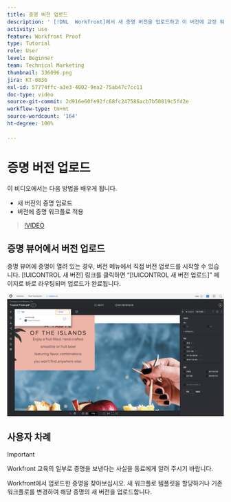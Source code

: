 ```yaml
---
title: 증명 버전 업로드
description: ' [!DNL  Workfront]에서 새 증명 버전을 업로드하고 이 버전에 교정 워크플로를 적용하는 방법에 대해 알아봅니다.'
activity: use
feature: Workfront Proof
type: Tutorial
role: User
level: Beginner
team: Technical Marketing
thumbnail: 336096.png
jira: KT-8836
exl-id: 57774ffc-a3e3-4802-9ea2-75ab47c7cc11
doc-type: video
source-git-commit: 2d916e60fe92fc68fc247586acb7b50819c5fd2e
workflow-type: tm+mt
source-wordcount: '164'
ht-degree: 100%

---
```


# 증명 버전 업로드

이 비디오에서는 다음 방법을 배우게 됩니다.

* 새 버전의 증명 업로드
* 버전에 증명 워크플로 적용

>[!VIDEO](https://video.tv.adobe.com/v/336096/?quality=12&learn=on)

## 증명 뷰어에서 버전 업로드

증명 뷰어에 증명이 열려 있는 경우, 버전 메뉴에서 직접 버전 업로드를 시작할 수 있습니다. [!UICONTROL 새 버전] 링크를 클릭하면 “[!UICONTROL 새 버전 업로드]” 페이지로 바로 라우팅되며 업로드가 완료됩니다.

![왼쪽 상단에 버전 메뉴가 확장되어 있고 [!UICONTROL 새 버전] 링크가 강조 표시된 증명 뷰어의 이미지](assets/upload-version-from-viewer.png)

## 사용자 차례

>[!IMPORTANT]
>
>Workfront 교육의 일부로 증명을 보낸다는 사실을 동료에게 알려 주시기 바랍니다.

Workfront에서 업로드한 증명을 찾아보십시오. 새 워크플로 템플릿을 할당하거나 기존 워크플로를 변경하여 해당 증명의 새 버전을 업로드합니다.

<!--
### Learn more 
* Create a new version of a proof
-->
